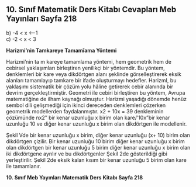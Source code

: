 ## 10. Sınıf Matematik Ders Kitabı Cevapları Meb Yayınları Sayfa 218

b) -4 < x <—1  
 c) -2 < x < 3

**Harizmi’nin Tamkareye Tamamîama Yöntemi**

Harizmi’nin ta m kareye tamamlama yöntemi, hem geometrik hem de cebirsel yaklaşımları birleştiren yenilikçi bir yöntemdir. Bu yöntem, denklemleri bir kare veya dikdörtgen alanı şeklinde görselleştirerek eksik alanları tamamlayıp tamkare bir ifade oluşturmayı hedefler. HarizmI, bu yaklaşımı sistematik bir çözüm yolu hâline getirerek cebir alanında bir devrim gerçekleştirmiştir. Geometri ile cebiri birleştiren bu yöntem, Avrupa matematiğine de ilham kaynağı olmuştur. Harizmi yaşadığı dönemde henüz sembol dili gelişmediği için ikinci dereceden denklemleri çözerken geometrik modellerden faydalanmıştır. x2 + 10x = 39 denkleminin çözümünde nx2″ bir kenar uzunluğu x birim olan kare/’10x”bir kenar uzunluğu 10 ve diğer kenar uzunluğu x birim olan dikdörtgen ile modellenir.

Şekil Vde bir kenar uzunluğu x birim, diğer kenar uzunluğu (x+ 10) birim olan dikdörtgen çizilir. Bir kenar uzunluğu 10 birim diğer kenar uzunluğu x birim olan dikdörtgen bir kenar uzunluğu 5 birim diğer kenar uzunluğu x birim olan iki dikdörtgene ayrılır ve bu dikdörtgenler Şekil 2de gösterildiği gibi yerleştirilir. Şekil 2de eksik kalan kısım bir kenar uzunluğu 5 birim olan kare ile tamamlanır.

**10. Sınıf Meb Yayınları Matematik Ders Kitabı Sayfa 218**
